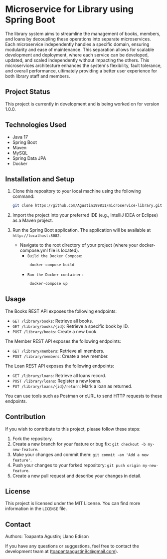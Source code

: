 # Microservice for Library using Spring Boot

The library system aims to streamline the management of books, members, and loans by decoupling these operations into separate microservices. Each microservice independently handles a specific domain, ensuring modularity and ease of maintenance. This separation allows for scalable development and deployment, where each service can be developed, updated, and scaled independently without impacting the others. This microservices architecture enhances the system's flexibility, fault tolerance, and overall performance, ultimately providing a better user experience for both library staff and members.

## Project Status

This project is currently in development and is being worked on for version 1.0.0.

## Technologies Used

- Java 17
- Spring Boot
- Maven
- MySQL
- Spring Data JPA
- Docker

## Installation and Setup

1. Clone this repository to your local machine using the following command:
    ```bash
    git clone https://github.com/Agustin199811/microservice-library.git

2. Import the project into your preferred IDE (e.g., IntelliJ IDEA or Eclipse) as a Maven project.

3. Run the Spring Boot application. The application will be available at `http://localhost:8082`.
    - Navigate to the root directory of your project (where your docker-compose.yml file is located).
        - `Build the Docker Compose`:
            ```bash
             docker-compose build
        - `Run the Docker container:`
            ```bash
             docker-compose up

## Usage


The Books REST API exposes the following endpoints:

- `GET /library/books`: Retrieve all books.
- `GET /library/books/{id}`: Retrieve a specific book by ID.
- `POST /library/books`: Create a new book.


The Member REST API exposes the following endpoints:

- `GET /library/members`: Retrieve all members.
- `POST /library/members`: Create a new member.

The Loan REST API exposes the following endpoints:

- `GET /library/loans`: Retrieve all loans record.
- `POST /library/loans`: Register a new loans.
- `PUT /library/loans/{id}/return`: Mark a loan as returned.

You can use tools such as Postman or cURL to send HTTP requests to these endpoints.

## Contribution

If you wish to contribute to this project, please follow these steps:

1. Fork the repository.
2. Create a new branch for your feature or bug fix: `git checkout -b my-new-feature`.
3. Make your changes and commit them: `git commit -am 'Add a new feature'`.
4. Push your changes to your forked repository: `git push origin my-new-feature`.
5. Create a new pull request and describe your changes in detail.

## License

This project is licensed under the MIT License. You can find more information in the `LICENSE` file.

## Contact
Authors: Toapanta Agustin; Llano Edison

If you have any questions or suggestions, feel free to contact the development team at (toapantaagustin9c@gmail.com).
